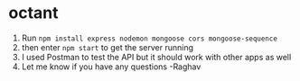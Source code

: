 # octant

1. Run `npm install express nodemon mongoose cors mongoose-sequence`
2. then enter `npm start` to get the server running
3. I used Postman to test the API but it should work with other apps as well
4. Let me know if you have any questions
-Raghav
